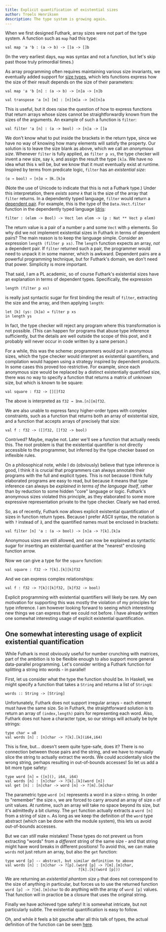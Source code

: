 ```yaml
---
title: Explicit quantification of existential sizes
author: Troels Henriksen
description: The type system is growing again.
---
```


When we first designed Futhark, array sizes were not part of the type
system.  A function such as ``map`` had this type:

```Futhark
val map 'a 'b : (a -> b) -> []a -> []b
```

(In the very earliest days, `map` was syntax and not a function, but
let's skip past those truly primordial times.)

As array programming often requires maintaining various size
invariants, we eventually added support for [size
types](2019-08-03-towards-size-types.html), which lets functions
express how the size of their result depends on the size of their
parameters:

```Futhark
val map 'a 'b [n] : (a -> b) -> [n]a -> [n]b

val transpose 'a [n] [m] : [n][m]a -> [m][n]a
```

This is useful, but it does raise the question of how to express
functions that return arrays whose sizes cannot be straightforwardly
known from the sizes of the arguments.  An example of such a function
is `filter`:

```Futhark
val filter 'a [n] : (a -> bool) -> [n]a -> []a
```

We don't know what to put inside the brackets in the return type,
since we have no way of knowing how many elements will satisfy the
property.  Our solution is to leave the size blank as above, which we
call an *anonymous size*.  Whenever `filter` is fully applied, as
`filter p xs`, the type checker will invent a new size, say `k`, and
assign the result the type `[k]a`.  We have no idea what this `k` will
be, but we know that it must eventually exist at runtime.  Inspired by
terms from predicate logic, `filter` has an *existential size*:

```
(α → bool) → [n]α → ∃k.[k]α
```

(Note the use of Unicode to indicate that this is not a Futhark type.)
Under this interpretation, there *exists some `k`* that is the size of
the array that `filter` returns.  In a dependently typed language,
`filter` would return a [dependent
pair](https://en.wikipedia.org/wiki/Dependent_type#%CE%A0_type).  For
example, this is the type of the `Data.Vect.filter` function in the
dependently typed language [Idris](https://idris-lang.org):

```
filter : (elem -> Bool) -> Vect len elem -> (p : Nat ** Vect p elem)
```

The return value is a pair of a number `p` and some `Vect` with `p`
elements.  So why did we not implement existential sizes in Futhark in
terms of dependent pairs?  The main reason is to keep the language
simple.  Consider an expression `length (filter p xs)`.  The `length`
function expects an array, *not* a dependent pair.  If `filter`
returned such a pair, the programmer would need to unpack it in some
manner, which is awkward.  Dependent pairs are a powerful programming
technique, but for Futhark's domain, we don't need that power.
Simplicity is more important.

That said, I am a PL academic, so of course Futhark's existential
sizes have an explanation in terms of dependent types.  Specifically,
the expression

```
length (filter p xs)
```

is really just syntactic sugar for first binding the result of
`filter`, extracting the size and the array, and then applying
`length`:

```
let [k] (ys: [k]a) = filter p xs
in length ys
```

In fact, the type checker will reject any program where this
transformation is not possible.  (This can happen for programs that
abuse type inference sufficiently, but the details are well outside
the scope of this post, and it probably will never occur in code
written by a sane person.)

For a while, this was the scheme: programmers would put in anonymous
sizes, which the type checker would interpret as existential
quantifiers, and compilation would happen using a strategy inspired by
dependent products.  In some cases this proved too restrictive.  For
example, since each anonymous size would be replaced by a distinct
existentially quantified size, there was no way to specify a function
that returns a matrix of unknown size, but which is known to be
square:

```
val square : f32 -> [][]f32
```

The above is interpreted as `f32 → ∃nm.[n][m]f32`.

We are also unable to express fancy higher-order types with complex
constraints, such as a function that returns both an array of
existential size, and a function that accepts arrays of precisely that
size:

```
val f : f32 -> ([]f32, []f32 -> bool)
```

Contrived?  Maybe, maybe not.  Later we'll see a function that
actually needs this.  The root problem is that the existential
quantifier is not directly accessible to the programmer, but inferred
by the type checker based on inflexible rules.

On a philosophical note, while I do (obviously) believe that type
inference is good, I think it is crucial that programmers can always
annotate their programs with the full and explicit types.  This is not
because I think fully elaborated programs are easy to read, but
because it means that type inference can always be *explained in terms
of the language itself*, rather than by reduction to some hidden
"core" language or logic.  Futhark's anonymous sizes violated this
principle, as they elaborated to some more expressive representation
private to the type checker.  Clearly we had erred.

So, as of recently, Futhark now allows explicit existential
quantification of sizes in function return types.  Because I prefer
ASCII syntax, the notation is with `?` instead of `∃`, and the
quantified names must be enclosed in brackets:

```Futhark
val filter [n] 'a : (a -> bool) -> [n]a -> ?[k].[k]a
```

Anonymous sizes are still allowed, and can now be explained as
syntactic sugar for inserting an existential quantifier at the
"nearest" enclosing function arrow.

Now we can give a type for the `square` function:

```Futhark
val square : f32 -> ?[k].[k][k]f32
```

And we can express complex relationships:

```Futhark
val f : f32 -> ?[k]([k]f32, [k]f32 -> bool)
```

Explicit programming with existential quantifiers will likely be rare.
My own motivation for supporting this was mostly the violation of my
principles for type inference.  I am however looking forward to seeing
which interesting new things we can express that we could not before.
I have already written one somewhat interesting usage of explicit
existential quantification.

## One somewhat interesting usage of explicit existential quantification

While Futhark is most obviously useful for number crunching with
matrices, part of the ambition is to be flexible enough to also
support more general data-parallel programming.  Let's consider
writing a Futhark function for splitting a string into words - in
parallel!

First, let us consider what the type the function should be.  In
Haskell, we might specify a function that takes a `String` and returns
a list of `String`s:

```
words :: String -> [String]
```

Unfortunately, Futhark does not support irregular arrays - each
element must have the same size.  So in Futhark, the straightforward
solution is to return an array of `(index,length)` pairs for
representing each word.  Also, Futhark does not have a character type,
so our strings will actually be byte strings:

```Futhark
type char = u8
val words [n] : [n]char -> ?[k].[k](i64,i64)
```

This is fine, but... doesn't seem quite type-safe, does it?  There is
no connection between those pairs and the string, and we have to
manually slice the string to actually extract the words.  We could
accidentally slice the wrong string, perhaps resulting in
out-of-bounds accesses!  So let us add a bit more type safety:

```Futhark
type word [n] = ([n](), i64, i64)
val words [n] : [n]char -> ?[k].[k](word [n])
val get [n] : [n]char -> word [n] -> ?[m].[m]char
```

The parametric type `word [n]` represents a word in a size-`n` string.
In order to "remember" the size `n`, we are forced to carry around an
array of size `n` of unit values.  At runtime, such an array will take
no space beyond its size, but it's admittedly a bit clumsy.  The `get`
function actually extracts a `word [n]` from a string of size `n`.  As
long as we keep the definition of the `word` type abstract (which can
be done with the module system), this lets us avoid out-of-bounds
accesses.

But we can *still* make mistakes!  These types do not prevent us from
extracting "words" from a *different* string of the same size - and
that string might have word breaks in different positions!  To avoid
this, we can make `words` not just return an array, but also the `get` function:

```Futhark
type word [p] -- abstract, but similar definition to above
val words [n] : [n]char -> ?[p].(word [p] -> ?[m].[m]char,
                                 ?[k].[k](word [p]))
```

We are returning an *existential phantom size* `p` that does not
correspond to the size of anything in particular, but forces us to use
the returned function `word [p] -> ?[m].[m]char` to do anything with
the array of `word [p]` values.  That function will in practice be a
closure that uses the original string.

Finally we have achieved type safety!  It is somewhat intricate, but
not particularly subtle.  The existential quantification is easy to
follow.

Oh, and while it feels a bit gauche after all this talk of types, the
actual definition of the function can be seen
[here](../static/words.fut).
